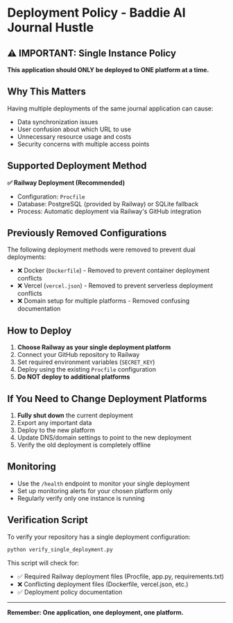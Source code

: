 # Deployment Policy - Baddie AI Journal Hustle

## ⚠️ IMPORTANT: Single Instance Policy

**This application should ONLY be deployed to ONE platform at a time.**

## Why This Matters

Having multiple deployments of the same journal application can cause:
- Data synchronization issues
- User confusion about which URL to use
- Unnecessary resource usage and costs
- Security concerns with multiple access points

## Supported Deployment Method

**✅ Railway Deployment (Recommended)**
- Configuration: `Procfile`
- Database: PostgreSQL (provided by Railway) or SQLite fallback
- Process: Automatic deployment via Railway's GitHub integration

## Previously Removed Configurations

The following deployment methods were removed to prevent dual deployments:
- ❌ Docker (`Dockerfile`) - Removed to prevent container deployment conflicts
- ❌ Vercel (`vercel.json`) - Removed to prevent serverless deployment conflicts  
- ❌ Domain setup for multiple platforms - Removed confusing documentation

## How to Deploy

1. **Choose Railway as your single deployment platform**
2. Connect your GitHub repository to Railway
3. Set required environment variables (`SECRET_KEY`)
4. Deploy using the existing `Procfile` configuration
5. **Do NOT deploy to additional platforms**

## If You Need to Change Deployment Platforms

1. **Fully shut down** the current deployment
2. Export any important data
3. Deploy to the new platform
4. Update DNS/domain settings to point to the new deployment
5. Verify the old deployment is completely offline

## Monitoring

- Use the `/health` endpoint to monitor your single deployment
- Set up monitoring alerts for your chosen platform only
- Regularly verify only one instance is running

## Verification Script

To verify your repository has a single deployment configuration:

```bash
python verify_single_deployment.py
```

This script will check for:
- ✅ Required Railway deployment files (Procfile, app.py, requirements.txt)
- ❌ Conflicting deployment files (Dockerfile, vercel.json, etc.)
- ✅ Deployment policy documentation

---

**Remember: One application, one deployment, one platform.**